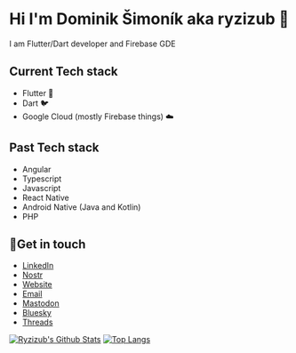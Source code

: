 # Hi I'm Dominik Šimoník aka ryzizub 👋 

I am Flutter/Dart developer and Firebase GDE

## Current Tech stack
- Flutter 📱
- Dart 🐦
- Google Cloud (mostly Firebase things) ☁️

## Past Tech stack
- Angular
- Typescript
- Javascript
- React Native
- Android Native (Java and Kotlin)
- PHP

## 🤝Get in touch 
- [LinkedIn](https://www.linkedin.com/in/dominik-simonik/)
- [Nostr](https://nostr.band/npub1eqmj85el4pkg7qdj2jcae24qykev5evnyz2s6pzdytzpkhga4u5sdmhexk)
- [Website](https://ryzizub.com)
- [Email](mailto:dominik@simonik.me)
- [Mastodon](https://mastodon.ryzizub.com/@ryzizub)
- [Bluesky](https://bsky.app/profile/ryzizub.com)
- [Threads](https://www.threads.net/@ryzizub)

[![Ryzizub's Github Stats](https://github-readme-stats.vercel.app/api?username=ryzizub&count_private=true&theme=transparent&show_icons=true&line_height=24)](https://github.com/ryzizub)
[![Top Langs](https://github-readme-stats.vercel.app/api/top-langs/?username=ryzizub&layout=compact&langs_count=8&theme=transparent&size_weight=0.7&count_weight=0.3)](https://github.com/ryzizub/github-readme-stats)
